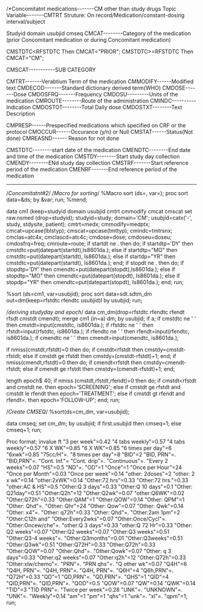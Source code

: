 /*Concomitatnt medications-------CM
other than study drugs
Topic Variable-------CMTRT
Struture: On record/Medication/constant-dosing interval/subject

Studyid
domain
usubjid
cmseq
CMCAT--------Category of the medication (prior Concomitant medication or during Concomitant medication)

CMSTDTC<RFSTDTC Then CMCAT="PRIOR";
CMSTDTC>=RFSTDTC Then CMCAT="CM";

CMSCAT-----------SUB CATEGORY

CMTRT-------Verabtium Term of the medication
CMMODIFY------Modified text
CMDECOD-------Standard dictionary derived term(WHO)
CMDOSE-------Dose
CMDOSFRQ-------Frequency
CMDOSU---------Units of the medication
CMROUTE--------Route of the administration
CMINDC----------Indication
CMDOSTOT--------Total Daily dose
CMDOSTXT--------Text Description

CMPRESP------Prespecified medications which specified on CRF or the protocol
CMOCCUR------Occurance (y/n) or Null
CMSTAT------Status(Not done)
CMREASND------ Reason for not done

CMSTDTC--------start date of the medication
CMENDTC--------End date and time of the medication
CMSTDY--------Start study day collection
CMENDY--------ENd study day collection
CMSTRF-------Start reference period of the medication
CMENRF-------End reference period of the medication
***************************************************************************************
/*Concomitatnt#2*/
/*Macro for sorting*/
%Macro sort (ds=, var=);
proc sort data=&ds; by &var; run;
%mend;


data cm1 (keep=studyid domain usubjid cmtrt cmmodify cmcat cmscat
set raw.nsmed (drop=studyid);
studyid=study;
domain='CM';
usubjid=catx('-', study, stdysite, patient);
cmtrt=medx;
cmmodify=medptx;
cmcat=upcase(lblstyp);
cmscat=upcase(tmttyp);
cmindc=tmtrsnx;
cmclas=atc4x;
cmclascd=atc4c;
cmdose=dose;
cmdoseu=doseu;
cmdosfrq=freq;
cmroute=route;
if startdt ne . then do;
if startdtp='DY' then cmstdtc=put(datepart(startdt),Is8601da.);
else if startdtp="MO" then cmstdtc=put(datepart(startdt), Is8601da.);
else if startdp="YR" then cmstdtc=put(datepart(startdt), Is8601da.);
end;
if stopdt ne . then do;
if stopdtp='DY' then cmendtc=put(datepart(stopdt),Is8601da.);
else if stopdtp="MO" then cmendtc=put(datepart(stopdt), Is8601da.);
else if stopdp="YR" then cmendtc=put(datepart(stopdt), Is8601da.);
end;
run;

%sort (ds=cm1, var=usubjid);
proc sort data=sdt.sdtm_dm out=dm(keep=rfstdtc rfendtc usubjid)l
by usubjid;
run;

/*deriving studyday and epoch*/
data cm_dm(drop=rfstdtc rfendtc rfendt rfsdt cmstdt cmendt);
merge cm1 (in=a) dm;
by usubjid;
if a;
if cmstdtc ne ' ' then cmstdt=input(cmstdtc, is8601da.);
if rfstdtc ne ' ' then rfstdt=input(rfstdtc, is8601da.);
if rfendtc ne ' ' then rfendt=input(rfendtc, is8601da.);
if cmendtc ne ' ' then cmendt=input(cmendtc, is8601da.);

if nmiss(cmstdt,rfstdt)=0 then do;
if cmstdt<rfstdt then cmstdy=cmstdt-rfstdt;
else if cmstdt ge rfstdt then cmstdy=(cmstdt-rfstdt)+1;
end;
if nmiss(cmendt,rfstdt)=0 then do;
if cmendt<rfstdt then cmstdy=cmendt-rfstdt;
else if cmendt ge rfstdt then cmstdy=(cmendt-rfstdt)+1;
end;

length epoch$ 40;
if nmiss (cmstdt,rfstdt,rfendt)=0 then do;
if cmstdt<rfstdt and cmstdt ne. then epoch='SCREENING';
else if cmstdt ge rfstdt and cmstdt le rfendt then epoch='TREATMENT';
else if cmstdt gt rfendt and rfendt=. then epoch='FOLLOW-UP';
end;
run;

/*Create CMSEQ*/
%sort(ds=cm_dm, var=usubjid);

data cmseq;
set cm_dm;
by usubjid;
if first.usubjid then cmseq=1;
else cmseq+1;
run;

Proc format;
invalue ft "3 per week"=0.42
"4 tabs weekly"=0.57
"4 tabs weekly"=0.57
"6 X WK"=0.85
"6 X WK"=0.85
"6 times per day"=6
"6xwk"=0.85
"75cc/H"=.
"8 times per day"=8
"BID"=2
"BID, PRN"=.
"BID,PRN"=.
"Cont. Inf."=
"Cont. drip"=.
"Continuous"=.
"Every 2 weeks"=0.07
"HS"=0.5
"ND"=.
"OD"=1
"Once"=1
"Once per Hour"=24
"Once per Month"=0.03
"Once per week"=0.14
"other: 2doses"=2
"other: 2 x wk"=0.14
"other:2xWK"=0.14
"Other:72 hrs"=0.33
"Other:72 hrs."=0.33
"other:AC & HS"=0.5
"Other:Q 3 days"=0.33
"Other:Q 10 days"=0.1
"Other: Q21day"=0.51
"Other:Q2h"=12
"Other:Q2wk"=0.07
"other:Q6WK"=0.02
"Other:Q72h"=0.33
"Other:QAM"=1
"Other:QOW"=0.14
"Other: QPM"=1
"Other: Qhd"=.
"Other: Qhr"=24
"Other: Qow"=0.07
"Other: Qwk"=0.14
"Other: x4"=.
"Other: q72h"=0.33
"Other: Qhd"=.
"Other:2am 1pm"=2
"Other:C12h and"
"Other:Every2wks"=0.07
"Other:Once/Cycl"=.
"Other:Oncew/che"=.
"other:Q 3 days"=0.33
"other:Q 72 Hr"=0.33
"Other: Q2 weeks"=0.07
"Other:Q2 weeks"=0.07
"Other:Q3 weeks"=0.51
"Other:Q3-4 weeks"=.
"Other:Q3months"=0.01
"Other:Q3weeks"=0.51
"Other:Q3wk"=0.51
"Other:Q72H"=0.33
"Other:Q72h"=0.33
"Other:QOW"=0.07
"Other:Qhd"=.
"Other:Qowk"=0.07
"Other: q 3 days"=0.33
"Other:q2 weeks"=0.07
"Other:q2h"=12
"Other:Q72h"=0.33
"Other:xlw/chemo"=.
"PRN"=.
"PRN qhs"=.
"Q other wk"=0.07
"Q4H"=6
"Q4H, PRN"=.
"Q4H, PRN"=.
"Q4H, PRN"=.
"Q6H"=4
"Q6h,PRN"=.
"Q72H"=0.33
"QD"=1
"QD,PRN"=.
"QD,PRN"=.
"QHS"=1
"QID"=4
"QID,PRN"=.
"QID,PRN"=.
"QOD"=0.5
"QOW"=0.07
"QW"=0.14
"QWK"=0.14
"TID"=3
"TID PRN"=.
"Twice per week"=0.28
"UNK"=.
"UNKNOWN"=.
"UNK"=.
"Weekly"=0.14
"am"=1
"pm"=1
"qhs"=1
"unk"=.
"xl"=.
"qpm"=1;
run;







